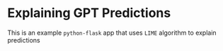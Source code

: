 # Explaining GPT Predictions

This is an example `python-flask` app that uses `LIME` algorithm to explain predictions
